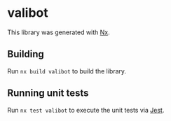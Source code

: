 # valibot

This library was generated with [Nx](https://nx.dev).

## Building

Run `nx build valibot` to build the library.

## Running unit tests

Run `nx test valibot` to execute the unit tests via [Jest](https://jestjs.io).
